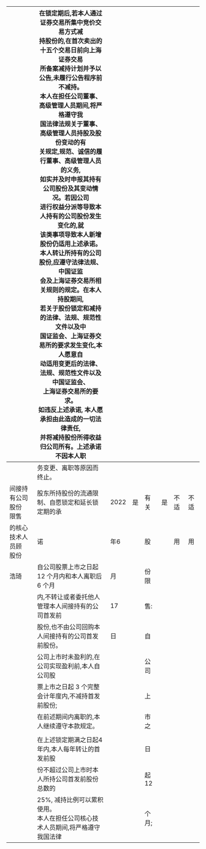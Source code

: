 |                | 在锁定期后,若本人通过证券交易所集中竞价交易方式减<br>持股份的,在首次卖出的十五个交易日前向上海证券交易<br>所备案减持计划并予以公告,未履行公告程序前不减持。<br>本人在担任公司董事、高级管理人员期间,将严格遵守我<br>国法律法规关于董事、高级管理人员持股及股份变动的有<br>关规定,规范、诚信的履行董事、高级管理人员的义务,<br>如实并及时申报其持有公司股份及其变动情况。若因公司<br>进行权益分派等导致本人持有的公司股份发生变化的,就<br>该类事项导致本人新增股份仍适用上述承诺。<br>本人转让所持有的公司股份,应遵守法律法规、中国证监<br>会及上海证券交易所相关规则的规定。在本人持股期间,<br>若关于股份锁定和减持的法律、法规、规范性文件以及中<br>国证监会、上海证券交易所的要求发生变化,本人愿意自<br>动适用变更后的法律、法规、规范性文件以及中国证监会、<br>上海证券交易所的要求。<br>如违反上述承诺, 本人愿承担由此造成的一切法律责任,<br>并将减持股份所得收益归公司所有。上述承诺不因本人职 |      |   |         |   |    |    |
|----------------|------------------------------------------------------------------------------------------------------------------------------------------------------------------------------------------------------------------------------------------------------------------------------------------------------------------------------------------------------------------------------------------------------------------------------------------------------------------------------------------|------|---|---------|---|----|----|
|                | 务变更、离职等原因而终止。                                                                                                                                                                                                                                                                                                                                                                                                                                                                            |      |   |         |   |    |    |
| 间接持有公司股份<br>限售 | 股东所持股份的流通限制、自愿锁定和延长锁定期的承                                                                                                                                                                                                                                                                                                                                                                                                                                                                 | 2022 | 是 | 有关      | 是 | 不适 | 不适 |
| 的核心技术人员顾<br>股份 | 诺                                                                                                                                                                                                                                                                                                                                                                                                                                                                                        | 年6   |   | 股       |   | 用  | 用  |
| 浩琦             | 自公司股票上市之日起 12 个月内和本人离职后 6 个月                                                                                                                                                                                                                                                                                                                                                                                                                                                             | 月    |   | 份限      |   |    |    |
|                | 内,不转让或者委托他人管理本人间接持有的公司首发前                                                                                                                                                                                                                                                                                                                                                                                                                                                                | 17   |   | 售:      |   |    |    |
|                | 股份,也不由公司回购本人间接持有的公司首发前股份。                                                                                                                                                                                                                                                                                                                                                                                                                                                                | 日    |   | 自       |   |    |    |
|                | 公司上市时未盈利的,在公司实现盈利前,本人自公司股                                                                                                                                                                                                                                                                                                                                                                                                                                                                |      |   | 公司      |   |    |    |
|                | 票上市之日起 3 个完整会计年度内,不减持首发前股份;                                                                                                                                                                                                                                                                                                                                                                                                                                                              |      |   | 上       |   |    |    |
|                | 在前述期间内离职的,本人继续遵守本款规定。                                                                                                                                                                                                                                                                                                                                                                                                                                                                    |      |   | 市之      |   |    |    |
|                |                                                                                                                                                                                                                                                                                                                                                                                                                                                                                          |      |   |         |   |    |    |
|                | 在上述锁定期满之日起4年内,本人每年转让的首发前股                                                                                                                                                                                                                                                                                                                                                                                                                                                                |      |   | 日       |   |    |    |
|                | 份不超过公司上市时本人所持公司首发前股份总数的                                                                                                                                                                                                                                                                                                                                                                                                                                                                  |      |   | 起 12    |   |    |    |
|                | 25%, 减持比例可以累积使用。<br>本人在担任公司核心技术人员期间,将严格遵守我国法律                                                                                                                                                                                                                                                                                                                                                                                                                                            |      |   | 个<br>月; |   |    |    |